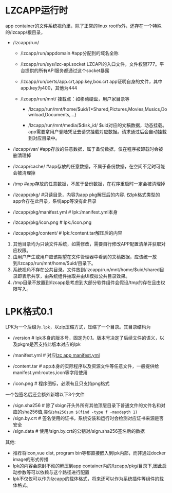 LZCAPP运行时
==============

app container的文件系统视角里，除了正常的linux rootfs外，还存在一个特殊的/lzcapp/根目录，

- /lzcapp/run/

  - /lzcapp/run/appdomain  #app分配到的域名全称

  - /lzcapp/run/sys/lzc-api.socket
    LZCAPI的入口文件，文件权限777。平台提供的所有API服务都通过这个socket暴露

  - /lzcapp/run/certs/app.crt,app.key,box.crt
     app证明自身的文件，其中app.key为400，其他为444

  - /lzcapp/run/mnt/
     挂载点：如移动硬盘，用户家目录等

    - /lzcapp/run/mnt/home/$uid/{*Shared,Pictures,Movies,Musics,Download,Documents,...}

    - /lzcapp/run/mnt/media/$disk_id/
     $uid对应的文稿数据，动态挂载。app需要拿用户登陆凭证去请求挂载对应数据。请求通过后会自动挂载到对应目录中。

- /lzcapp/var/                #app存放的任意数据，属于备份数据，仅在程序被卸载时会被删清理掉

- /lzcapp/cache/              #app存放的任意数据，不属于备份数据，在空间不足时可能会被清理掉

- /tmp                        #app存放的任意数据，不属于备份数据，在程序重启时一定会被清理掉

- /lzcapp/pkg/                #只读目录，内容为app pkg解压后的内容. 仅lpk格式类型的app会存在此目录，系统app等没有此目录
 - /lzcapp/pkg/manifest.yml   # lpk:/manifest.yml本身
 - /lzcapp/pkg/icon.png       # lpk:/icon.png
 - /lzcapp/pkg/content/       # lpk:/content.tar解压后的内容

1. 其他目录均为只读文件系统，如需修改，需要自行修改APP配置清单并获取对应权限。
2. 由用户产生或用户应该期望在文件管理器中看到的文稿数据，应该统一放到/lzcapp/run/mnt/home/$uid/目录下。
3. 系统视角不存在公共目录。文件放到/lzcapp/run/mnt/home/$uid/shared目录即表示共享，由系统组件抽取并由UI模拟公共目录效果。
4. /tmp目录不放置到/lzcapp是考虑到大部分软件组件会假设/tmp的存在且由权限写入。


LPK格式0.1
=======
LPK为一个后缀为`.lpk`，以zip压缩方式，压缩了一个目录。其目录结构为

- /version       # lpk本身的版本号，固定为0.1。版本号决定了后续文件的语义，以及pkgm是否支持此版本对应的lpk

- /manifest.yml  # 对应[lzc app manifest.yml](./manifest.yml)
- /content.tar   # app本身的实际程序以及资源文件等任意文件，一般提供给manifest.yml:routes,icon等字段使用
- /icon.png      # 程序图标，必须有且只支持png格式

一个包签名后还会额外新增以下3个文件

- /sign.sha256   # 除了sbign开头外所有其他顶层目录下普通文件的文件名和对应的sha256值,类似`sha256sum $(find -type f -maxdepth 1)`
- /sign.by.crt   # 签名使用的证书，系统安装和运行时会检测对应证书来源是否安全
- /sign.data     # 使用/sign.by.crt的公钥对/sign.sha256签名后的数据


其他:

- 推荐将icon,vue dist, program bin等都直接嵌入到lpk内部，而非通过docker image的形式传播
- lpk的内容会原封不动的解压到app container内的/lzcapp/pkg/目录下,因此启动参数等可以依赖与这个路径进行配置
- lpk不仅仅可以作为lzcapp的载体格式，将来还可以作为系统插件等组件的载体格式。
